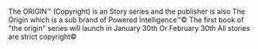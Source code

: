 The ORIGIN™ (Copyright) is an Story 
series and the publisher is also The Origin
which is a sub brand of Powered Intelligence™©
The first book of "the origin" series will launch 
in January 30th Or February 30th
All stories are strict copyright©
